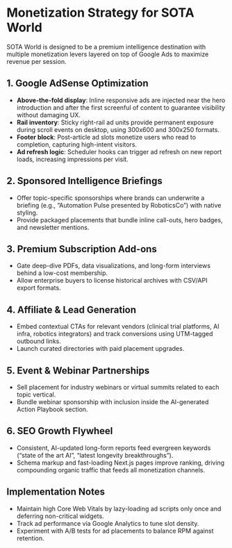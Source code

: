 # Monetization Strategy for SOTA World

SOTA World is designed to be a premium intelligence destination with multiple monetization levers layered on top of Google Ads to maximize revenue per session.

## 1. Google AdSense Optimization
- **Above-the-fold display**: Inline responsive ads are injected near the hero introduction and after the first screenful of content to guarantee visibility without damaging UX.
- **Rail inventory**: Sticky right-rail ad units provide permanent exposure during scroll events on desktop, using 300x600 and 300x250 formats.
- **Footer block**: Post-article ad slots monetize users who read to completion, capturing high-intent visitors.
- **Ad refresh logic**: Scheduler hooks can trigger ad refresh on new report loads, increasing impressions per visit.

## 2. Sponsored Intelligence Briefings
- Offer topic-specific sponsorships where brands can underwrite a briefing (e.g., “Automation Pulse presented by RoboticsCo”) with native styling.
- Provide packaged placements that bundle inline call-outs, hero badges, and newsletter mentions.

## 3. Premium Subscription Add-ons
- Gate deep-dive PDFs, data visualizations, and long-form interviews behind a low-cost membership.
- Allow enterprise buyers to license historical archives with CSV/API export formats.

## 4. Affiliate & Lead Generation
- Embed contextual CTAs for relevant vendors (clinical trial platforms, AI infra, robotics integrators) and track conversions using UTM-tagged outbound links.
- Launch curated directories with paid placement upgrades.

## 5. Event & Webinar Partnerships
- Sell placement for industry webinars or virtual summits related to each topic vertical.
- Bundle webinar sponsorship with inclusion inside the AI-generated Action Playbook section.

## 6. SEO Growth Flywheel
- Consistent, AI-updated long-form reports feed evergreen keywords (“state of the art AI”, “latest longevity breakthroughs”).
- Schema markup and fast-loading Next.js pages improve ranking, driving compounding organic traffic that feeds all monetization channels.

## Implementation Notes
- Maintain high Core Web Vitals by lazy-loading ad scripts only once and deferring non-critical widgets.
- Track ad performance via Google Analytics to tune slot density.
- Experiment with A/B tests for ad placements to balance RPM against retention.
